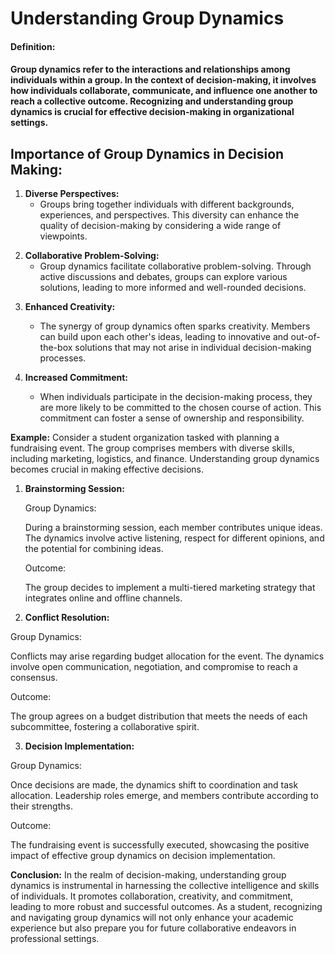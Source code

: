 # Understanding Group Dynamics

<div class="blue">
<h4 class="font-bold text-xl">Definition:<h4>
Group dynamics refer to the interactions and relationships among individuals within a group. In the context of decision-making, it involves how individuals collaborate, communicate, and influence one another to reach a collective outcome. Recognizing and understanding group dynamics is crucial for effective decision-making in organizational settings.
</div>

## Importance of Group Dynamics in Decision Making:
<div class="my-4"></div>

1. **Diverse Perspectives:**
   - Groups bring together individuals with different backgrounds, experiences, and perspectives. This diversity can enhance the quality of decision-making by considering a wide range of viewpoints.
<div class="my-4"></div>

2. **Collaborative Problem-Solving:**
   - Group dynamics facilitate collaborative problem-solving. Through active discussions and debates, groups can explore various solutions, leading to more informed and well-rounded decisions.
<div class="my-4"></div>

3. **Enhanced Creativity:**
   - The synergy of group dynamics often sparks creativity. Members can build upon each other's ideas, leading to innovative and out-of-the-box solutions that may not arise in individual decision-making processes.

4. **Increased Commitment:**
   - When individuals participate in the decision-making process, they are more likely to be committed to the chosen course of action. This commitment can foster a sense of ownership and responsibility.
   <div class="my-4"></div>

<div class="red">

**Example:**
Consider a student organization tasked with planning a fundraising event. The group comprises members with diverse skills, including marketing, logistics, and finance. Understanding group dynamics becomes crucial in making effective decisions.

</div>

<div class="my-4"></div>

1. **Brainstorming Session:**
   <div class="mx-4">
      <p class="font-medium">Group Dynamics:</p> During a brainstorming session, each member contributes unique ideas. The dynamics involve active listening, respect for different opinions, and the potential for combining ideas.
      <p class="font-medium">Outcome:</p> The group decides to implement a multi-tiered marketing strategy that integrates online and offline channels.
   </div>
<div class="my-4"></div>

2. **Conflict Resolution:**
<div class="mx-4">
   <p class="font-medium">Group Dynamics:</p> Conflicts may arise regarding budget allocation for the event. The dynamics involve open communication, negotiation, and compromise to reach a consensus.
   <p class="font-medium">Outcome:</p> The group agrees on a budget distribution that meets the needs of each subcommittee, fostering a collaborative spirit.
</div>
<div class="my-4"></div>

3. **Decision Implementation:**
<div class="mx-4">
   <p class="font-medium">Group Dynamics:</p> Once decisions are made, the dynamics shift to coordination and task allocation. Leadership roles emerge, and members contribute according to their strengths.
   <p class="font-medium">Outcome:</p> The fundraising event is successfully executed, showcasing the positive impact of effective group dynamics on decision implementation.
</div>
<div class="my-4"></div>

**Conclusion:**
In the realm of decision-making, understanding group dynamics is instrumental in harnessing the collective intelligence and skills of individuals. It promotes collaboration, creativity, and commitment, leading to more robust and successful outcomes. As a student, recognizing and navigating group dynamics will not only enhance your academic experience but also prepare you for future collaborative endeavors in professional settings.
